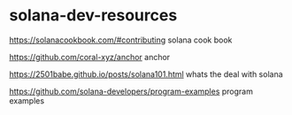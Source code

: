 # solana-dev-resources

https://solanacookbook.com/#contributing solana cook book

https://github.com/coral-xyz/anchor anchor

https://2501babe.github.io/posts/solana101.html whats the deal with solana

https://github.com/solana-developers/program-examples program examples
